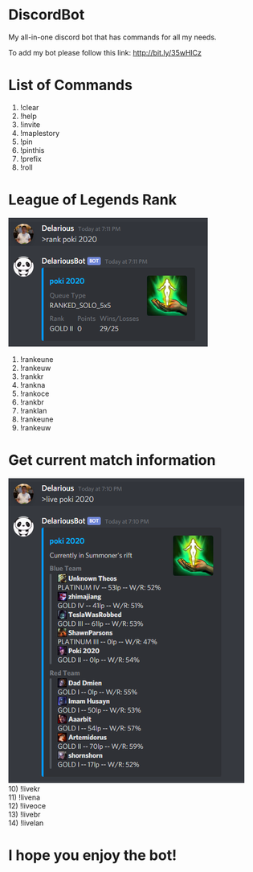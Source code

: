 # DiscordBot
My all-in-one discord bot that has commands for all my needs.

To add my bot please follow this link: http://bit.ly/35wHlCz

# List of Commands
1) !clear <br />
2) !help <br />
3) !invite <br />
4) !maplestory <br />
5) !pin <br />
6) !pinthis <br />
7) !prefix <br />
8) !roll <br />

# League of Legends Rank
![rank command](https://github.com/FlyingViet/DiscordBot/blob/master/src/Images/rank.PNG)  <br />
1) !rankeune <br />
2) !rankeuw  <br />
3) !rankkr  <br />
4) !rankna <br />
5) !rankoce <br />
6) !rankbr <br />
7) !ranklan <br />
8) !rankeune <br />
9) !rankeuw <br />
# Get current match information
![live command](https://github.com/FlyingViet/DiscordBot/blob/master/src/Images/live.PNG)  <br />
10) !livekr <br />
11) !livena <br />
12) !liveoce <br />
13) !livebr <br />
14) !livelan <br />

# I hope you enjoy the bot!
